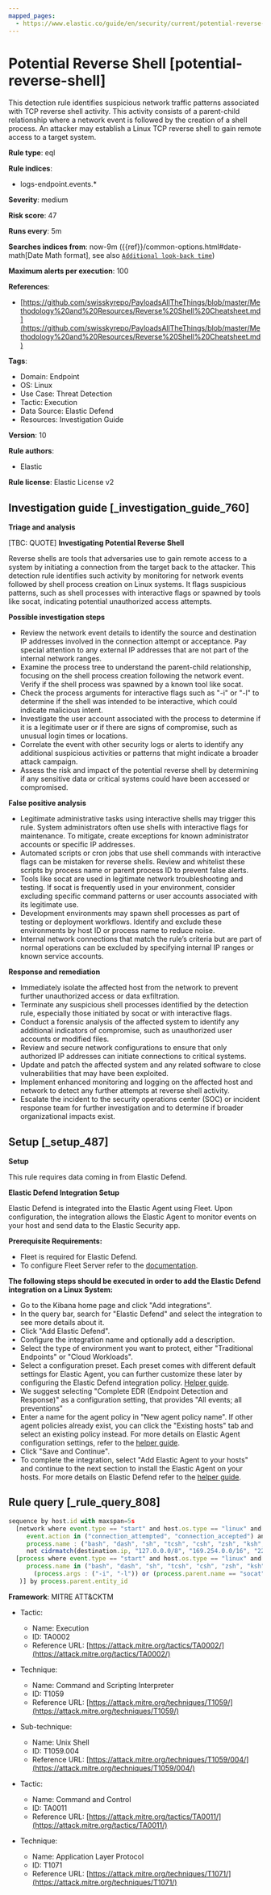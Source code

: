 ```yaml
---
mapped_pages:
  - https://www.elastic.co/guide/en/security/current/potential-reverse-shell.html
---
```


# Potential Reverse Shell [potential-reverse-shell]

This detection rule identifies suspicious network traffic patterns associated with TCP reverse shell activity. This activity consists of a parent-child relationship where a network event is followed by the creation of a shell process. An attacker may establish a Linux TCP reverse shell to gain remote access to a target system.

**Rule type**: eql

**Rule indices**:

* logs-endpoint.events.*

**Severity**: medium

**Risk score**: 47

**Runs every**: 5m

**Searches indices from**: now-9m ({{ref}}/common-options.html#date-math[Date Math format], see also [`Additional look-back time`](docs-content://solutions/security/detect-and-alert/create-detection-rule.md#rule-schedule))

**Maximum alerts per execution**: 100

**References**:

* [https://github.com/swisskyrepo/PayloadsAllTheThings/blob/master/Methodology%20and%20Resources/Reverse%20Shell%20Cheatsheet.md](https://github.com/swisskyrepo/PayloadsAllTheThings/blob/master/Methodology%20and%20Resources/Reverse%20Shell%20Cheatsheet.md)

**Tags**:

* Domain: Endpoint
* OS: Linux
* Use Case: Threat Detection
* Tactic: Execution
* Data Source: Elastic Defend
* Resources: Investigation Guide

**Version**: 10

**Rule authors**:

* Elastic

**Rule license**: Elastic License v2

## Investigation guide [_investigation_guide_760]

**Triage and analysis**

[TBC: QUOTE]
**Investigating Potential Reverse Shell**

Reverse shells are tools that adversaries use to gain remote access to a system by initiating a connection from the target back to the attacker. This detection rule identifies such activity by monitoring for network events followed by shell process creation on Linux systems. It flags suspicious patterns, such as shell processes with interactive flags or spawned by tools like socat, indicating potential unauthorized access attempts.

**Possible investigation steps**

* Review the network event details to identify the source and destination IP addresses involved in the connection attempt or acceptance. Pay special attention to any external IP addresses that are not part of the internal network ranges.
* Examine the process tree to understand the parent-child relationship, focusing on the shell process creation following the network event. Verify if the shell process was spawned by a known tool like socat.
* Check the process arguments for interactive flags such as "-i" or "-l" to determine if the shell was intended to be interactive, which could indicate malicious intent.
* Investigate the user account associated with the process to determine if it is a legitimate user or if there are signs of compromise, such as unusual login times or locations.
* Correlate the event with other security logs or alerts to identify any additional suspicious activities or patterns that might indicate a broader attack campaign.
* Assess the risk and impact of the potential reverse shell by determining if any sensitive data or critical systems could have been accessed or compromised.

**False positive analysis**

* Legitimate administrative tasks using interactive shells may trigger this rule. System administrators often use shells with interactive flags for maintenance. To mitigate, create exceptions for known administrator accounts or specific IP addresses.
* Automated scripts or cron jobs that use shell commands with interactive flags can be mistaken for reverse shells. Review and whitelist these scripts by process name or parent process ID to prevent false alerts.
* Tools like socat are used in legitimate network troubleshooting and testing. If socat is frequently used in your environment, consider excluding specific command patterns or user accounts associated with its legitimate use.
* Development environments may spawn shell processes as part of testing or deployment workflows. Identify and exclude these environments by host ID or process name to reduce noise.
* Internal network connections that match the rule’s criteria but are part of normal operations can be excluded by specifying internal IP ranges or known service accounts.

**Response and remediation**

* Immediately isolate the affected host from the network to prevent further unauthorized access or data exfiltration.
* Terminate any suspicious shell processes identified by the detection rule, especially those initiated by socat or with interactive flags.
* Conduct a forensic analysis of the affected system to identify any additional indicators of compromise, such as unauthorized user accounts or modified files.
* Review and secure network configurations to ensure that only authorized IP addresses can initiate connections to critical systems.
* Update and patch the affected system and any related software to close vulnerabilities that may have been exploited.
* Implement enhanced monitoring and logging on the affected host and network to detect any further attempts at reverse shell activity.
* Escalate the incident to the security operations center (SOC) or incident response team for further investigation and to determine if broader organizational impacts exist.


## Setup [_setup_487]

**Setup**

This rule requires data coming in from Elastic Defend.

**Elastic Defend Integration Setup**

Elastic Defend is integrated into the Elastic Agent using Fleet. Upon configuration, the integration allows the Elastic Agent to monitor events on your host and send data to the Elastic Security app.

**Prerequisite Requirements:**

* Fleet is required for Elastic Defend.
* To configure Fleet Server refer to the [documentation](docs-content://reference/ingestion-tools/fleet/fleet-server.md).

**The following steps should be executed in order to add the Elastic Defend integration on a Linux System:**

* Go to the Kibana home page and click "Add integrations".
* In the query bar, search for "Elastic Defend" and select the integration to see more details about it.
* Click "Add Elastic Defend".
* Configure the integration name and optionally add a description.
* Select the type of environment you want to protect, either "Traditional Endpoints" or "Cloud Workloads".
* Select a configuration preset. Each preset comes with different default settings for Elastic Agent, you can further customize these later by configuring the Elastic Defend integration policy. [Helper guide](docs-content://solutions/security/configure-elastic-defend/configure-an-integration-policy-for-elastic-defend.md).
* We suggest selecting "Complete EDR (Endpoint Detection and Response)" as a configuration setting, that provides "All events; all preventions"
* Enter a name for the agent policy in "New agent policy name". If other agent policies already exist, you can click the "Existing hosts" tab and select an existing policy instead. For more details on Elastic Agent configuration settings, refer to the [helper guide](docs-content://reference/ingestion-tools/fleet/agent-policy.md).
* Click "Save and Continue".
* To complete the integration, select "Add Elastic Agent to your hosts" and continue to the next section to install the Elastic Agent on your hosts. For more details on Elastic Defend refer to the [helper guide](docs-content://solutions/security/configure-elastic-defend/install-elastic-defend.md).


## Rule query [_rule_query_808]

```js
sequence by host.id with maxspan=5s
  [network where event.type == "start" and host.os.type == "linux" and
     event.action in ("connection_attempted", "connection_accepted") and
     process.name : ("bash", "dash", "sh", "tcsh", "csh", "zsh", "ksh", "fish", "socat") and destination.ip != null and
     not cidrmatch(destination.ip, "127.0.0.0/8", "169.254.0.0/16", "224.0.0.0/4", "::1")] by process.entity_id
  [process where event.type == "start" and host.os.type == "linux" and event.action in ("exec", "fork") and
     process.name in ("bash", "dash", "sh", "tcsh", "csh", "zsh", "ksh", "fish") and (
       (process.args : ("-i", "-l")) or (process.parent.name == "socat" and process.parent.args : "*exec*")
   )] by process.parent.entity_id
```

**Framework**: MITRE ATT&CKTM

* Tactic:

    * Name: Execution
    * ID: TA0002
    * Reference URL: [https://attack.mitre.org/tactics/TA0002/](https://attack.mitre.org/tactics/TA0002/)

* Technique:

    * Name: Command and Scripting Interpreter
    * ID: T1059
    * Reference URL: [https://attack.mitre.org/techniques/T1059/](https://attack.mitre.org/techniques/T1059/)

* Sub-technique:

    * Name: Unix Shell
    * ID: T1059.004
    * Reference URL: [https://attack.mitre.org/techniques/T1059/004/](https://attack.mitre.org/techniques/T1059/004/)

* Tactic:

    * Name: Command and Control
    * ID: TA0011
    * Reference URL: [https://attack.mitre.org/tactics/TA0011/](https://attack.mitre.org/tactics/TA0011/)

* Technique:

    * Name: Application Layer Protocol
    * ID: T1071
    * Reference URL: [https://attack.mitre.org/techniques/T1071/](https://attack.mitre.org/techniques/T1071/)



